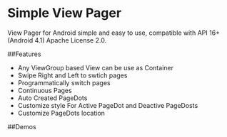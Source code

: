 # Simple View Pager

View Pager for Android simple and easy to use, compatible with API 16+(Android 4.1) Apache License 2.0.

##Features

 - Any ViewGroup based View can be use as Container
 - Swipe Right and Left to swtich pages
 - Programmatically switch pages
 - Continuous Pages
 - Auto Created PageDots
 - Customize style For Active PageDot and Deactive PageDosts
 - Customize PageDots location


##Demos




